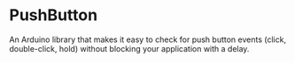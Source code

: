 # PushButton
An Arduino library that makes it easy to check for push button events (click, double-click, hold) without blocking your application with a delay.
